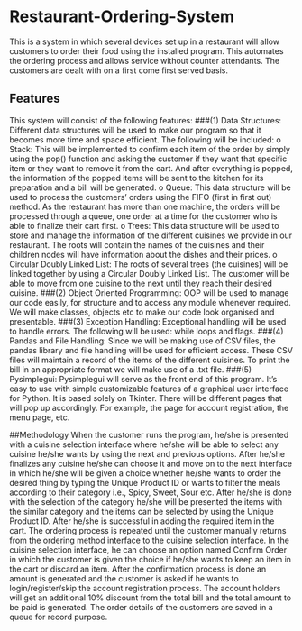 # Restaurant-Ordering-System

This is a system in which several devices set up in a restaurant will allow customers to order their food using the installed program. 
This automates the ordering process and allows service without counter attendants. The customers are dealt with on a first come first served basis.

## Features
This system will consist of the following features:
###(1)	 Data Structures:
Different data structures will be used to make our program so that it becomes more time and space efficient. The following will be included:
o	Stack:
This will be implemented to confirm each item of the order by simply using the pop() function and asking the customer if they want that specific item or they want to remove it from the cart. And after everything is popped, the information of the popped items will be sent to the kitchen for its preparation and a bill will be generated.
o	Queue:
This data structure will be used to process the customers’ orders using the FIFO (first in first out) method. As the restaurant has more than one machine, the orders will be processed through a queue, one order at a time for the customer who is able to finalize their cart first.
o	Trees:
This data structure will be used to store and manage the information of the different cuisines we provide in our restaurant. The roots will contain the names of the cuisines and their children nodes will have information about the dishes and their prices.
o	Circular Doubly Linked List:
The roots of several trees (the cuisines) will be linked together by using a Circular Doubly Linked List. The customer will be able to move from one cuisine to the next until they reach their desired cuisine.
###(2)	 Object Oriented Programming:
OOP will be used to manage our code easily, for structure and to access any module whenever required. We will make classes, objects etc to make our code look organised and presentable.
###(3)	 Exception Handling:
Exceptional handling will be used to handle errors. The following will be used: while loops and flags.
###(4)	 Pandas and File Handling:
Since we will be making use of CSV files, the pandas library and file handling will be used for efficient access. These CSV files will maintain a record of the items of the different cuisines. To print the bill in an appropriate format we will make use of a .txt file.
###(5)	Pysimplegui:
Pysimplegui will serve as the front end of this program. It’s easy to use with simple customizable features of a graphical user interface for Python. It is based solely on Tkinter. There will be different pages that will pop up accordingly. For example, the page for account registration, the menu page, etc.

##Methodology
When the customer runs the program, he/she is presented with a cuisine selection interface where he/she will be able to select any cuisine he/she wants by using the next and previous options. After he/she finalizes any cuisine he/she can choose it and move on to the next interface in which he/she will be given a choice whether he/she wants to order the desired thing by typing the Unique Product ID or wants to filter the meals according to their category i.e., Spicy, Sweet, Sour etc. After he/she is done with the selection of the category he/she will be presented the items with the similar category and the items can be selected by using the Unique Product ID. After he/she is successful in adding the required item in the cart. The ordering process is repeated until the customer manually returns from the ordering method interface to the cuisine selection interface. In the cuisine selection interface, he can choose an option named Confirm Order in which the customer is given the choice if he/she wants to keep an item in the cart or discard an item. After the confirmation process is done an amount is generated and the customer is asked if he wants to login/register/skip the account registration process. The account holders will get an additional 10% discount from the total bill and the total amount to be paid is generated. The order details of the customers are saved in a queue for record purpose.
